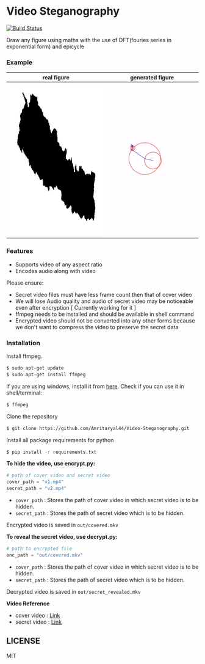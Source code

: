# Video Steganography

[![Build Status](https://travis-ci.com/Amritaryal44/drawing-with-DFT-and-epicycle.svg?token=pZnXxmooEKHShwNV59AQ&branch=master)](https://travis-ci.com/Amritaryal44/drawing-with-DFT-and-epicycle)

Draw any figure using maths with the use of DFT(fouries series in exponential form) and epicycle
### Example
| real figure | generated figure |
|:--:|:--:| 
| <img src="nepal.png" width="720" height="400"> | ![Generated figure](img_md/example.gif) |

### Features

  - Supports video of any aspect ratio
  - Encodes audio along with video


Please ensure:
  - Secret video files must have less frame count then that of cover video
  - We will lose Audio quality and audio of secret video may be noticeable even after encryption [ Currently working for it ]
  - ffmpeg  needs to be installed and should be available in shell command
  - Encrypted video should not be converted into any other forms because we don't want to compress the video to preserve the secret data

### Installation

Install ffmpeg.

```sh
$ sudo apt-get update
$ sudo apt-get install ffmpeg
```
If you are using windows, install it from [here][ffmpeg]. 
Check if you can use it in shell/terminal:
```sh
$ ffmpeg 
```
Clone the repository
```sh
$ git clone https://github.com/Amritaryal44/Video-Steganography.git
```
Install all package requirements for python
```sh
$ pip install -r requirements.txt
```
**To hide the video, use encrypt.py:**
```python
# path of cover video and secret video
cover_path = "v1.mp4"
secret_path = "v2.mp4"
```
- ```cover_path``` : Stores the path of cover video in which secret video is to be hidden.
- ```secret_path``` : Stores the path of secret video which is to be hidden.

Encrypted video is saved in ```out/covered.mkv```

**To reveal the secret video, use decrypt.py:**
```python
# path to encrypted file
enc_path = "out/covered.mkv"
```
- ```cover_path``` : Stores the path of cover video in which secret video is to be hidden.
- ```secret_path``` : Stores the path of secret video which is to be hidden.

Decrypted video is saved in ```out/secret_revealed.mkv```

**Video Reference**
- cover video : [Link][cover]
- secret video : [Link][secret]

LICENSE
-------
MIT

   [ffmpeg]: <https://ffmpeg.org>
   [cover]: <https://www.youtube.com/watch?v=OnFbsxS-thw>
   [secret]: <https://www.youtube.com/watch?v=mvVu9FI4bd4>

